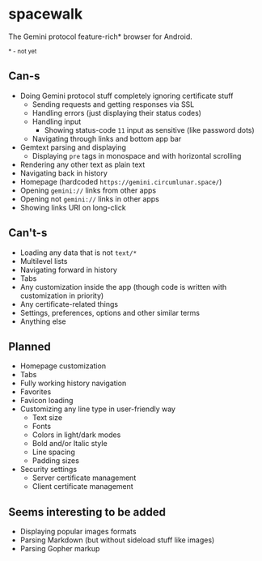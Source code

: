 # spacewalk
The Gemini protocol feature-rich* browser for Android.

<sup>* - not yet</sup>

## Can-s
- Doing Gemini protocol stuff completely ignoring certificate stuff
  - Sending requests and getting responses via SSL
  - Handling errors (just displaying their status codes)
  - Handling input
    - Showing status-code `11` input as sensitive (like password dots)
  - Navigating through links and bottom app bar
- Gemtext parsing and displaying
  - Displaying `pre` tags in monospace and with horizontal scrolling
- Rendering any other text as plain text
- Navigating back in history
- Homepage (hardcoded `https://gemini.circumlunar.space/`)
- Opening `gemini://` links from other apps
- Opening not `gemini://` links in other apps
- Showing links URI on long-click

## Can't-s
- Loading any data that is not `text/*`
- Multilevel lists
- Navigating forward in history
- Tabs
- Any customization inside the app (though code is written with customization in priority)
- Any certificate-related things
- Settings, preferences, options and other similar terms
- Anything else

## Planned
- Homepage customization
- Tabs
- Fully working history navigation
- Favorites
- Favicon loading
- Customizing any line type in user-friendly way
  - Text size
  - Fonts
  - Colors in light/dark modes
  - Bold and/or Italic style
  - Line spacing
  - Padding sizes
- Security settings
  - Server certificate management
  - Client certificate management

## Seems interesting to be added
- Displaying popular images formats
- Parsing Markdown (but without sideload stuff like images)
- Parsing Gopher markup
